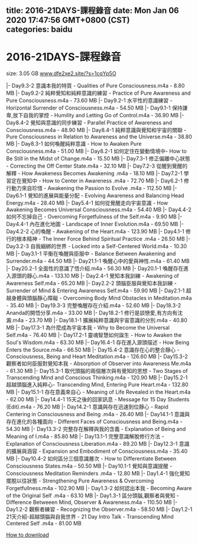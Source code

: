
title: 2016-21DAYS-課程錄音
date: Mon Jan 06 2020 17:47:56 GMT+0800 (CST)    
categories: baidu
---

# 2016-21DAYS-課程錄音
size: 3.05 GB
 www.dfe2xe2.site/?s=1cqYp5O
 
|- Day9.3-2 意識本我的特質 - Qualities of Pure Consciousness.m4a - 8.80 MB
|- Day9.2-2 純粹覺知和純粹意識的練習 - Practice of Pure Awareness and Pure Consciousness.m4a - 73.60 MB
|- Day9.2-1 水平性的意識練習 - Horizontal Surrender of Consciousness.m4a - 54.50 MB
|- Day9.1-1 保持謙卑,放下自我的掌控 - Humility and Letting Go of Control.m4a - 36.90 MB
|- Day8.4-2 覺知與意識的同步練習 - Parallel Practice of Awareness and Consciousness.m4a - 48.90 MB
|- Day8.4-1 純粹意識與覺知和宇宙的關聯 - Pure Consciousness in Relation to Awareness and the Universe.m4a - 38.80 MB
|- Day8.3-1 如何喚醒純粹意識 - How to Awaken Pure Consciousness.m4a - 51.00 MB
|- Day8.2-1 如何定住在變動情境中- How to Be Still in the Midst of Change.m4a - 15.50 MB
|- Day7.3-1 修正偏離中心狀態 - Correcting the Off Center State.m4a - 32.10 MB
|- Day7.2-3 從醒到覺醒的解釋 - How Awakeness Becomes Awakening .m4a - 18.10 MB
|- Day7.2-1 學習定在覺知中 - How to Center in Awareness  .m4a - 72.70 MB
|- Day6.2-1 修行動力來自珍惜 - Awakening the Passion to Evolve  .m4a - 112.50 MB
|- Day6.1-1 覺知的進展與能量分配 - Evolving Awareness and Balancing Head Energy.m4a - 28.40 MB
|- Day5.4-1 如何從覺醒走向宇宙意識 - How Awakening Becomes Universal Consciousness.m4a - 54.40 MB
|- Day4.4-2 如何不忘掉自己 - Overcoming Forgetfulness of the Self.m4a - 9.90 MB
|- Day4.4-1 內在進化地圖 - Landscape of Inner Evolution.m4a - 69.50 MB
|- Day4.2-2 心的喚醒 - Awakening of the Heart.m4a - 123.90 MB
|- Day4.1-1 修行的根本精神 - The Inner Force Behind Spiritual Practice .m4a - 26.50 MB
|- Day3.2-3 自我綑綁的世界 - Locked into a Self-Centered World.m4a - 10.30 MB
|- Day3.1-1 平衡在喚醒與臣服中 - Balance Between Awakening and Surrender.m4a - 44.50 MB
|- Day21.1-1 喚醒心中的愛與神性.m4a - 61.40 MB
|- Day20.2-1 全面性的意識了悟介紹.m4a - 56.30 MB
|- Day20.1-1 喚醒存在進入源頭的靜心.m4a - 133.10 MB
|- Day2.4-1 覺知本我訓練 - Awakening of Awareness Self.m4a - 65.20 MB
|- Day2.2-2 頭腦臣服與覺知本我訓練 - Surrender of Mind & Entering Awareness Self.m4a - 59.90 MB
|- Day2.1-1 超越身體與頭腦靜心障礙 - Overcoming Body Mind Obstacles in Meditation.m4a - 35.40 MB
|- Day19.3-3 完整喚醒存在介紹.m4a - 52.60 MB
|- Day18.3-2 Ananda的開悟分享.m4a - 33.00 MB
|- Day18.2-1 修行是談戀愛,有方向有沈澱.m4a - 23.70 MB
|- Day18.1-1 擴展純粹意識與宇宙意識的分別.m4a - 40.80 MB
|- Day17.3-1 為什麼成為宇宙本我 - Why to Become the Universal Self.m4a - 76.40 MB
|- Day17.2-1 靈魂智慧如何誕生 - How to Awaken the Soul's Wisdom.m4a - 63.30 MB
|- Day16.4-1 存在進入源頭描述  - How Being Enters the Source.m4a - 66.50 MB
|- Day15.4-2 意識存在心的整合靜心 - Consciousness, Being and Heart Meditation.m4a - 126.60 MB
|- Day15.3-2 觀察者如何臣服對覺知本我 - Absorption of Observer into Awareness Me.m4a - 61.30 MB
|- Day15.3-1 取代頭腦的兩個層次與有覺知的思想 - Two Stages of Transcending Mind and Conscious Thinking.m4a - 120.90 MB
|- Day15.2-1 超越頭腦進入純粹心- Transcending Mind, Entering Pure Heart.m4a - 132.80 MB
|- Day15.1-1 存在意義來自心 - Meaning of Life Revealed in the Heart.m4a - 62.00 MB
|- Day14.4-1 15天之後的回家訊息 - Message for 15 Day Students (Edit).m4a - 76.20 MB
|- Day14.2-1 意識與存在迅速到位靜心 - Rapid Centering in Consciousness and Being .m4a - 26.40 MB
|- Day14.1-1 意識與存在進化的各種面向 - Different Faces of Consciousness and Being.m4a - 54.30 MB
|- Day13.3-2 完整存在解釋與我的含義 - Explanation of Being and Meaning of I.m4a - 85.80 MB
|- Day13.1-1 完整意識解脫修行方法  - Explanation of Consciousness Liberation.m4a - 89.20 MB
|- Day12.3-1 意識的擴展與涵容 - Expansion and Embodiment of Consciousness.m4a - 35.40 MB
|- Day10.4-2 如何區分三個意識層次 - How to Differentiate Between Consciousness States.m4a - 50.50 MB
|- Day10.1-1 覺知與意識提醒 - Consciousness Meditation Reminders .m4a - 12.80 MB
|- Day1.4-1 強化覺知擺脫以往狀態 - Strengthening Pure Awareness & Overcoming Forgetfullness.m4a - 102.90 MB
|- Day1.3-2 如何認出本我 - Becoming Aware of the Original Self .m4a - 63.10 MB
|- Day1.3-1 區分頭腦,觀察者與覺知 - Difference Betweeen Mind, Observer & Awareness.m4a - 110.50 MB
|- Day1.2-2 觀察者練習 - Recognizing the Observer.m4a - 58.50 MB
|- Day1.2-1 21天介紹-超越頭腦與自我世界 - 21 Day Intro Talk - Transcending Mind Centered Self .m4a - 81.00 MB

[How to download](https://bpcam.bemobtrk.com/go/2ceec3aa-1ca2-46d6-b9ff-aaa5c184517c?jno=156)